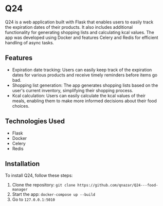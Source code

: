 # Q24

Q24 is a web application built with Flask that enables users to easily track the expiration dates of their products. It also includes additional functionality for generating shopping lists and calculating kcal values. The app was developed using Docker and features Celery and Redis for efficient handling of async tasks.

## Features

- Expiration date tracking: Users can easily keep track of the expiration dates for various products and receive timely reminders before items go bad.
- Shopping list generation: The app generates shopping lists based on the user's current inventory, simplifying their shopping process.
- Kcal calculation: Users can easily calculate the kcal values of their meals, enabling them to make more informed decisions about their food choices.

## Technologies Used

- Flask
- Docker
- Celery
- Redis

## Installation

To install Q24, follow these steps:

1. Clone the repository: `git clone https://github.com/qnazar/Q24---food-manager`
2. Start the app: `docker-compose up --build`
3. Go to `127.0.0.1:5010`